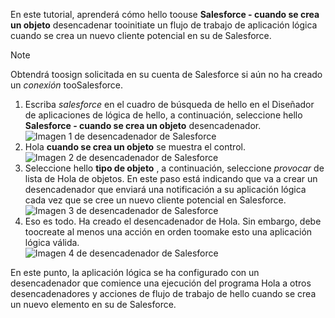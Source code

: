 En este tutorial, aprenderá cómo hello toouse **Salesforce - cuando se crea un objeto** desencadenar tooinitiate un flujo de trabajo de aplicación lógica cuando se crea un nuevo cliente potencial en su de Salesforce.

> [!NOTE]
> Obtendrá toosign solicitada en su cuenta de Salesforce si aún no ha creado un *conexión* tooSalesforce.  
> 
> 

1. Escriba *salesforce* en el cuadro de búsqueda de hello en el Diseñador de aplicaciones de lógica de hello, a continuación, seleccione hello **Salesforce - cuando se crea un objeto** desencadenador.  
   ![Imagen 1 de desencadenador de Salesforce](./media/connectors-create-api-salesforce/trigger-1.png)   
2. Hola **cuando se crea un objeto** se muestra el control.  
   ![Imagen 2 de desencadenador de Salesforce](./media/connectors-create-api-salesforce/trigger-2.png)   
3. Seleccione hello **tipo de objeto** , a continuación, seleccione *provocar* de lista de Hola de objetos. En este paso está indicando que va a crear un desencadenador que enviará una notificación a su aplicación lógica cada vez que se cree un nuevo cliente potencial en Salesforce.   
   ![Imagen 3 de desencadenador de Salesforce](./media/connectors-create-api-salesforce/trigger-3.png)   
4. Eso es todo. Ha creado el desencadenador de Hola. Sin embargo, debe toocreate al menos una acción en orden toomake esto una aplicación lógica válida.    
   ![Imagen 4 de desencadenador de Salesforce](./media/connectors-create-api-salesforce/trigger-4.png)   

En este punto, la aplicación lógica se ha configurado con un desencadenador que comience una ejecución del programa Hola a otros desencadenadores y acciones de flujo de trabajo de hello cuando se crea un nuevo elemento en su de Salesforce.  

